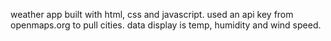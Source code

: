 weather app built with html, css and javascript. used an api key from openmaps.org to pull cities. data display is temp, humidity and wind speed.